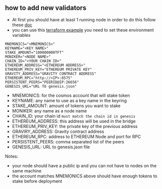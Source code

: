 ## how to add new validators
- At first you should have at least 1 running node in order to do this follow these [doc](https://github.com/threefoldtech/threefold_hub/blob/development/readme.md)
- you can use this [terraform example](https://github.com/threefoldtech/terraform-provider-grid/blob/development/examples/resources/cosmosvalidator/main.tf)
you need to set these environment variables
```
MNEMONICS="<MNEMONICS>"
KEYNAME="<KEY NAME>"
STAKE_AMOUNT="100000000TFT"
MONIKER="<NODE NAME>"
CHAIN_ID="<YOUR CHAIN ID>"
ETHEREUM_ADDRESS="<ETHEREUM ADDRESS>"
ETHEREUM_PRIV_KEY="ETHEREUM PRIVATE KEY"
GRAVITY_ADDRESS="GRAVITY CONTRACT ADDRESS"
ETHEREUM_RPC="http://<IP>:8575"
PERSISTENT_PEERS="PEERID@IP:26656"
GENESIS_URL="URL TO genesis.json"
```

- MNEMONICS: for the cosmos account that will stake token
- KEYNAME: any name to use as a key name in the keyring
- STAKE_AMOUNT: amount of tokens you want to stake
- MONIKER: any name as a node name
- CHAIN_ID: your chain id `must match the chain id in genesis`
- ETHEREUM_ADDRESS: this address will be used in the bridge
- ETHEREUM_PRIV_KEY: the private key of the previous address
- GRAVIRY_ADDRESS: Gravity contract address
- ETHEREUM_RPC: address to ETHEREUM Node and port for RPC
- PERSISTENT_PEERS: comma separated list of the peers 
- GENESIS_URL: URL to genesis.json file

Notes:
- your node should have a public ip and you can not have to nodes on the same machine
- the account matches MNEMONICS above should have enough tokens to stake before deployment